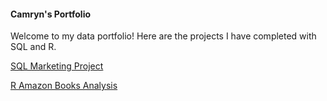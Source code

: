 #### Camryn's Portfolio

Welcome to my data portfolio! Here are the projects I have completed with SQL and R.

[SQL Marketing Project](https://github.com/camrynbackes/projects/blob/main/sql-marketing-project.md)

[R Amazon Books Analysis](https://www.kaggle.com/code/camrynbackes/top-50-amazon-books-analysis)
